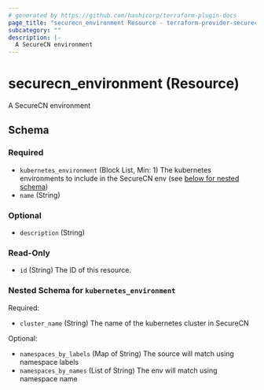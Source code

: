 ```yaml
---
# generated by https://github.com/hashicorp/terraform-plugin-docs
page_title: "securecn_environment Resource - terraform-provider-securecn"
subcategory: ""
description: |-
  A SecureCN environment
---
```


# securecn_environment (Resource)

A SecureCN environment



<!-- schema generated by tfplugindocs -->
## Schema

### Required

- `kubernetes_environment` (Block List, Min: 1) The kubernetes environments to include in the SecureCN env (see [below for nested schema](#nestedblock--kubernetes_environment))
- `name` (String)

### Optional

- `description` (String)

### Read-Only

- `id` (String) The ID of this resource.

<a id="nestedblock--kubernetes_environment"></a>
### Nested Schema for `kubernetes_environment`

Required:

- `cluster_name` (String) The name of the kubernetes cluster in SecureCN

Optional:

- `namespaces_by_labels` (Map of String) The source will match using namespace labels
- `namespaces_by_names` (List of String) The env will match using namespace name
